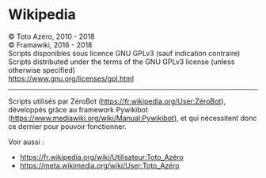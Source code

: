 Wikipedia
=========
&copy; Toto Azéro, 2010 - 2018<br />
&copy; Framawiki, 2016 - 2018<br />
Scripts disponibles sous licence GNU GPLv3 (sauf indication contraire)<br />
Scripts distributed under the terms of the GNU GPLv3 license (unless otherwise specified)	<br />
	https://www.gnu.org/licenses/gpl.html
	
---------
Scripts utilisés par ZéroBot (https://fr.wikipedia.org/User:ZéroBot), développés grâce au framework Pywikibot (https://www.mediawiki.org/wiki/Manual:Pywikibot), et qui nécessitent donc ce dernier pour pouvoir fonctionner.


Voir aussi :
* https://fr.wikipedia.org/wiki/Utilisateur:Toto_Azéro
* https://meta.wikimedia.org/wiki/User:Toto_Azéro
